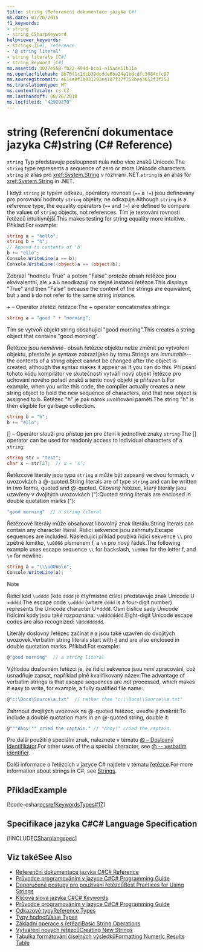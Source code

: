 ```yaml
---
title: string (Referenční dokumentace jazyka C#)
ms.date: 07/20/2015
f1_keywords:
- string
- string_CSharpKeyword
helpviewer_keywords:
- strings [C#], reference
- '@ string literal'
- string literals [C#]
- string keyword [C#]
ms.assetid: 3037e558-fb22-494d-bca1-a15ade11b11a
ms.openlocfilehash: 8b70f1c1dcb39dcdde6ba24a1bdcdfc3084cfc97
ms.sourcegitcommit: e614e0f3b031293e4107f37f752be43652f3f253
ms.translationtype: MT
ms.contentlocale: cs-CZ
ms.lasthandoff: 08/26/2018
ms.locfileid: "42929270"
---
```

# <a name="string-c-reference"></a><span data-ttu-id="2b58f-102">string (Referenční dokumentace jazyka C#)</span><span class="sxs-lookup"><span data-stu-id="2b58f-102">string (C# Reference)</span></span>
<span data-ttu-id="2b58f-103">`string` Typ představuje posloupnost nula nebo více znaků Unicode.</span><span class="sxs-lookup"><span data-stu-id="2b58f-103">The `string` type represents a sequence of zero or more Unicode characters.</span></span> <span data-ttu-id="2b58f-104">`string` je alias pro <xref:System.String> v rozhraní .NET.</span><span class="sxs-lookup"><span data-stu-id="2b58f-104">`string` is an alias for <xref:System.String> in .NET.</span></span>  
  
 <span data-ttu-id="2b58f-105">I když `string` je typem odkazu, operátory rovnosti (`==` a `!=`) jsou definovány pro porovnání hodnoty `string` objekty, ne odkazuje.</span><span class="sxs-lookup"><span data-stu-id="2b58f-105">Although `string` is a reference type, the equality operators (`==` and `!=`) are defined to compare the values of `string` objects, not references.</span></span> <span data-ttu-id="2b58f-106">Tím je testování rovnosti řetězců intuitivnější.</span><span class="sxs-lookup"><span data-stu-id="2b58f-106">This makes testing for string equality more intuitive.</span></span> <span data-ttu-id="2b58f-107">Příklad:</span><span class="sxs-lookup"><span data-stu-id="2b58f-107">For example:</span></span>  
  
```csharp  
string a = "hello";  
string b = "h";  
// Append to contents of 'b'  
b += "ello";  
Console.WriteLine(a == b);  
Console.WriteLine((object)a == (object)b);  
```  
  
 <span data-ttu-id="2b58f-108">Zobrazí "hodnotu True" a potom "False" protože obsah řetězce jsou ekvivalentní, ale `a` a `b` neodkazují na stejné instanci řetězce.</span><span class="sxs-lookup"><span data-stu-id="2b58f-108">This displays "True" and then "False" because the content of the strings are equivalent, but `a` and `b` do not refer to the same string instance.</span></span>  
  
 <span data-ttu-id="2b58f-109">+ – Operátor zřetězí řetězce:</span><span class="sxs-lookup"><span data-stu-id="2b58f-109">The + operator concatenates strings:</span></span>  
  
```csharp  
string a = "good " + "morning";  
```  
  
 <span data-ttu-id="2b58f-110">Tím se vytvoří objekt string obsahující "good morning".</span><span class="sxs-lookup"><span data-stu-id="2b58f-110">This creates a string object that contains "good morning".</span></span>  
  
 <span data-ttu-id="2b58f-111">Řetězce jsou *neměnné*– obsah řetězce objektu nelze změnit po vytvoření objektu, přestože je syntaxe zobrazí jako by tomu.</span><span class="sxs-lookup"><span data-stu-id="2b58f-111">Strings are *immutable*--the contents of a string object cannot be changed after the object is created, although the syntax makes it appear as if you can do this.</span></span> <span data-ttu-id="2b58f-112">Při psaní tohoto kódu kompilátor ve skutečnosti vytváří nový objekt řetězce pro uchování nového pořadí znaků a tento nový objekt je přiřazen b.</span><span class="sxs-lookup"><span data-stu-id="2b58f-112">For example, when you write this code, the compiler actually creates a new string object to hold the new sequence of characters, and that new object is assigned to b.</span></span> <span data-ttu-id="2b58f-113">Řetězec "h" je pak nárok uvolňování paměti.</span><span class="sxs-lookup"><span data-stu-id="2b58f-113">The string "h" is then eligible for garbage collection.</span></span>  
  
```csharp
string b = "h";  
b += "ello";  
```  
  
 <span data-ttu-id="2b58f-114">[] – Operátor slouží pro přístup jen pro čtení k jednotlivé znaky `string`:</span><span class="sxs-lookup"><span data-stu-id="2b58f-114">The [] operator can be used for readonly access to individual characters of a `string`:</span></span>  
  
```csharp  
string str = "test";  
char x = str[2];  // x = 's';  
```  
  
 <span data-ttu-id="2b58f-115">Řetězcové literály jsou typu `string` a může být zapsaný ve dvou formách, v uvozovkách a @-quoted.</span><span class="sxs-lookup"><span data-stu-id="2b58f-115">String literals are of type `string` and can be written in two forms, quoted and @-quoted.</span></span> <span data-ttu-id="2b58f-116">Citovaný řetězec, který literály jsou uzavřeny v dvojitých uvozovkách ("):</span><span class="sxs-lookup"><span data-stu-id="2b58f-116">Quoted string literals are enclosed in double quotation marks ("):</span></span>  
  
```csharp  
"good morning"  // a string literal  
```  
  
 <span data-ttu-id="2b58f-117">Řetězcové literály může obsahovat libovolný znak literálu.</span><span class="sxs-lookup"><span data-stu-id="2b58f-117">String literals can contain any character literal.</span></span> <span data-ttu-id="2b58f-118">Řídicí sekvence jsou zahrnuty.</span><span class="sxs-lookup"><span data-stu-id="2b58f-118">Escape sequences are included.</span></span> <span data-ttu-id="2b58f-119">Následující příklad používá řídicí sekvence `\\` pro zpětné lomítko, `\u0066` písmenem f, a `\n` pro nový řádek.</span><span class="sxs-lookup"><span data-stu-id="2b58f-119">The following example uses escape sequence `\\` for backslash, `\u0066` for the letter f, and `\n` for newline.</span></span>  
  
```csharp  
string a = "\\\u0066\n";  
Console.WriteLine(a);  
```  
  
> [!NOTE]
>  <span data-ttu-id="2b58f-120">Řídicí kód `\udddd` (kde `dddd` je čtyřmístné číslo) představuje znak Unicode U +`dddd`.</span><span class="sxs-lookup"><span data-stu-id="2b58f-120">The escape code `\udddd` (where `dddd` is a four-digit number) represents the Unicode character U+`dddd`.</span></span> <span data-ttu-id="2b58f-121">Osm číslice sady Unicode řídícími kódy jsou také rozpoznána: `\Udddddddd`.</span><span class="sxs-lookup"><span data-stu-id="2b58f-121">Eight-digit Unicode escape codes are also recognized: `\Udddddddd`.</span></span>  
  
 <span data-ttu-id="2b58f-122">Literály doslovný řetězec začínat `@` a jsou také uzavřen do dvojitých uvozovek.</span><span class="sxs-lookup"><span data-stu-id="2b58f-122">Verbatim string literals start with `@` and are also enclosed in double quotation marks.</span></span> <span data-ttu-id="2b58f-123">Příklad:</span><span class="sxs-lookup"><span data-stu-id="2b58f-123">For example:</span></span>  
  
```csharp  
@"good morning"  // a string literal  
```  
  
 <span data-ttu-id="2b58f-124">Výhodou doslovném řetězci je, že řídicí sekvence jsou *není* zpracování, což usnadňuje zapsat, například plně kvalifikovaný název:</span><span class="sxs-lookup"><span data-stu-id="2b58f-124">The advantage of verbatim strings is that escape sequences are *not* processed, which makes it easy to write, for example, a fully qualified file name:</span></span>  
  
```csharp  
@"c:\Docs\Source\a.txt"  // rather than "c:\\Docs\\Source\\a.txt"  
```  
  
 <span data-ttu-id="2b58f-125">Zahrnout dvojitých uvozovek na @-quoted řetězec, uveďte ji dvakrát:</span><span class="sxs-lookup"><span data-stu-id="2b58f-125">To include a double quotation mark in an @-quoted string, double it:</span></span>  
  
```csharp  
@"""Ahoy!"" cried the captain." // "Ahoy!" cried the captain.  
```  
  
 <span data-ttu-id="2b58f-126">Pro další použití `@` speciální znak, naleznete v tématu [@ – Doslovný identifikátor](../tokens/verbatim.md).</span><span class="sxs-lookup"><span data-stu-id="2b58f-126">For other uses of the `@` special character, see [@ -- verbatim identifier](../tokens/verbatim.md).</span></span>  
  
 <span data-ttu-id="2b58f-127">Další informace o řetězcích v jazyce C# najdete v tématu [řetězce](../../../csharp/programming-guide/strings/index.md).</span><span class="sxs-lookup"><span data-stu-id="2b58f-127">For more information about strings in C#, see [Strings](../../../csharp/programming-guide/strings/index.md).</span></span>  
  
## <a name="example"></a><span data-ttu-id="2b58f-128">Příklad</span><span class="sxs-lookup"><span data-stu-id="2b58f-128">Example</span></span>  
 [!code-csharp[csrefKeywordsTypes#17](../../../csharp/language-reference/keywords/codesnippet/CSharp/string_1.cs)]  
  
## <a name="c-language-specification"></a><span data-ttu-id="2b58f-129">Specifikace jazyka C#</span><span class="sxs-lookup"><span data-stu-id="2b58f-129">C# Language Specification</span></span>  
 [!INCLUDE[CSharplangspec](~/includes/csharplangspec-md.md)]  
  
## <a name="see-also"></a><span data-ttu-id="2b58f-130">Viz také</span><span class="sxs-lookup"><span data-stu-id="2b58f-130">See Also</span></span>

- [<span data-ttu-id="2b58f-131">Referenční dokumentace jazyka C#</span><span class="sxs-lookup"><span data-stu-id="2b58f-131">C# Reference</span></span>](../../../csharp/language-reference/index.md)  
- [<span data-ttu-id="2b58f-132">Průvodce programováním v jazyce C#</span><span class="sxs-lookup"><span data-stu-id="2b58f-132">C# Programming Guide</span></span>](../../../csharp/programming-guide/index.md)  
- [<span data-ttu-id="2b58f-133">Doporučené postupy pro používání řetězců</span><span class="sxs-lookup"><span data-stu-id="2b58f-133">Best Practices for Using Strings</span></span>](../../../standard/base-types/best-practices-strings.md)  
- [<span data-ttu-id="2b58f-134">Klíčová slova jazyka C#</span><span class="sxs-lookup"><span data-stu-id="2b58f-134">C# Keywords</span></span>](../../../csharp/language-reference/keywords/index.md)  
- [<span data-ttu-id="2b58f-135">Průvodce programováním v jazyce C#</span><span class="sxs-lookup"><span data-stu-id="2b58f-135">C# Programming Guide</span></span>](../../../csharp/programming-guide/index.md)  
- [<span data-ttu-id="2b58f-136">Odkazové typy</span><span class="sxs-lookup"><span data-stu-id="2b58f-136">Reference Types</span></span>](../../../csharp/language-reference/keywords/reference-types.md)  
- [<span data-ttu-id="2b58f-137">Typy hodnot</span><span class="sxs-lookup"><span data-stu-id="2b58f-137">Value Types</span></span>](../../../csharp/language-reference/keywords/value-types.md)  
- [<span data-ttu-id="2b58f-138">Základní operace s řetězci</span><span class="sxs-lookup"><span data-stu-id="2b58f-138">Basic String Operations</span></span>](../../../standard/base-types/basic-string-operations.md)  
- [<span data-ttu-id="2b58f-139">Vytváření nových řetězců</span><span class="sxs-lookup"><span data-stu-id="2b58f-139">Creating New Strings</span></span>](../../../standard/base-types/creating-new.md)  
- [<span data-ttu-id="2b58f-140">Tabulka formátování číselných výsledků</span><span class="sxs-lookup"><span data-stu-id="2b58f-140">Formatting Numeric Results Table</span></span>](../../../csharp/language-reference/keywords/formatting-numeric-results-table.md)
